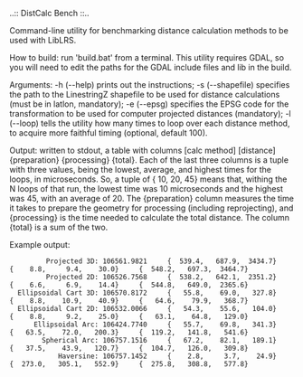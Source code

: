 ..:: DistCalc Bench ::..

Command-line utility for benchmarking distance calculation methods to be used with LibLRS.

How to build: run 'build.bat' from a terminal. This utility requires GDAL, so you will need to edit the paths for the GDAL include files and lib in the build.

Arguments: -h (--help) prints out the instructions; -s (--shapefile) specifies the path to the LinestringZ shapefile to be used for distance calculations (must be in latlon, mandatory); -e (--epsg) specifies the EPSG code for the transformation to be used for computer projected distances (mandatory); -l (--loop) tells the utility how many times to loop over each distance method, to acquire more faithful timing (optional, default 100).

Output: written to stdout, a table with columns [calc method] [distance] {preparation} {processing} {total}. Each of the last three columns is a tuple with three values, being the lowest, average, and highest times for the loops, in microseconds. So, a tuple of { 10, 20, 45} means that, withing the N loops of that run, the lowest time was 10 microseconds and the highest was 45, with an average of 20. The {preparation} column measures the time it takes to prepare the geometry for processing (including reprojecting), and {processing} is the time needed to calculate the total distance. The column {total} is a sum of the two.

Example output:
```
         Projected 3D: 106561.9821     {  539.4,   687.9,  3434.7}     {    8.8,     9.4,    30.0}     {  548.2,   697.3,  3464.7}
         Projected 2D: 106526.7568     {  538.2,   642.1,  2351.2}     {    6.6,     6.9,    14.4}     {  544.8,   649.0,  2365.6}
  Ellipsoidal Cart 3D: 106570.8172     {   55.8,    69.0,   327.8}     {    8.8,    10.9,    40.9}     {   64.6,    79.9,   368.7}
  Ellipsoidal Cart 2D: 106532.0066     {   54.3,    55.6,   104.0}     {    8.8,     9.2,    25.0}     {   63.1,    64.8,   129.0}
      Ellipsoidal Arc: 106424.7740     {   55.7,    69.8,   341.3}     {   63.5,    72.0,   200.3}     {  119.2,   141.8,   541.6}
        Spherical Arc: 106757.1516     {   67.2,    82.1,   189.1}     {   37.5,    43.9,   120.7}     {  104.7,   126.0,   309.8}
            Haversine: 106757.1452     {    2.8,     3.7,    24.9}     {  273.0,   305.1,   552.9}     {  275.8,   308.8,   577.8}
```